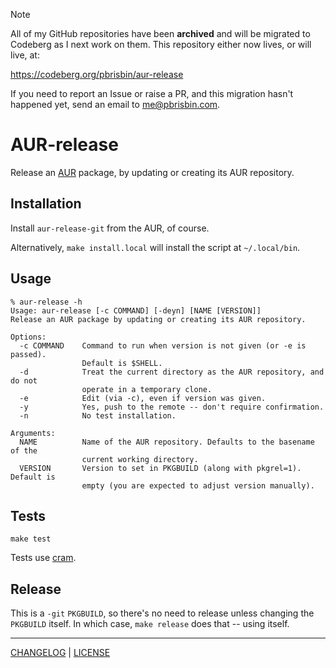 > [!NOTE]
> All of my GitHub repositories have been **archived** and will be migrated to
> Codeberg as I next work on them. This repository either now lives, or will
> live, at:
>
> https://codeberg.org/pbrisbin/aur-release
>
> If you need to report an Issue or raise a PR, and this migration hasn't
> happened yet, send an email to me@pbrisbin.com.

# AUR-release

Release an [AUR][] package, by updating or creating its AUR repository.

[aur]: https://wiki.archlinux.org/index.php/Arch_User_Repository#Sharing_and_maintaining_packages

## Installation

Install `aur-release-git` from the AUR, of course.

Alternatively, `make install.local` will install the script at `~/.local/bin`.

## Usage

```console
% aur-release -h
Usage: aur-release [-c COMMAND] [-deyn] [NAME [VERSION]]
Release an AUR package by updating or creating its AUR repository.

Options:
  -c COMMAND    Command to run when version is not given (or -e is passed).
                Default is $SHELL.
  -d            Treat the current directory as the AUR repository, and do not
                operate in a temporary clone.
  -e            Edit (via -c), even if version was given.
  -y            Yes, push to the remote -- don't require confirmation.
  -n            No test installation.

Arguments:
  NAME          Name of the AUR repository. Defaults to the basename of the
                current working directory.
  VERSION       Version to set in PKGBUILD (along with pkgrel=1). Default is
                empty (you are expected to adjust version manually).

```

## Tests


```
make test
```

Tests use [cram][].

[cram]: https://bitheap.org/cram/

## Release

This is a `-git` `PKGBUILD`, so there's no need to release unless changing the
`PKGBUILD` itself. In which case, `make release` does that -- using itself.

---

[CHANGELOG](./CHANGELOG.md) | [LICENSE](./LICENSE)
